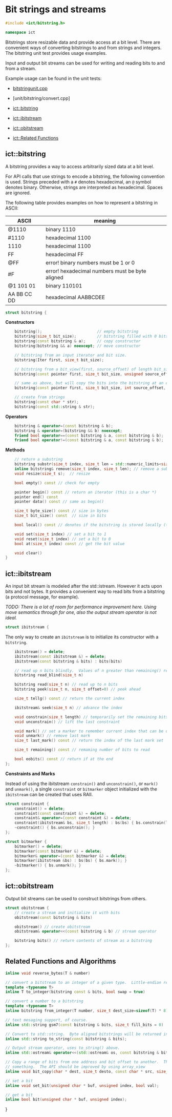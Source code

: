 # Bit strings and streams

```c++
#include <ict/bitstring.h>

namespace ict
```

Bitstrings store resizable data and provide access at a bit level.  There are convenient ways of converting 
bitstrings to and from strings and integers.  The bitstring unit test provides usage examples.

Input and output bit streams can be used for writing and reading bits to and from a stream.

Example usage can be found in the unit tests: 
* [bitstringunit.cpp](unit/bitstring/bitstringunit.cpp)
* [unit/bitstring/convert.cpp]

* [ict::bitstring](#bitstring)
* [ict::ibitstream](#ibitstream)
* [ict::obitstream](#obitstream)
* [ict::Related Functions](#functions)

## <a name="bitstring"/> ict::bitstring

A bitstring provides a way to access arbitrarily sized data at a bit level. 

For API calls that use strings to encode a bitstring, the following convention is used.  Strings preceded with a `#`
denotes hexadecimal, an `@` symbol denotes binary.  Otherwise, strings are interpreted as hexadecimal.  Spaces are
ignored.

The following table provides examples on how to represent a bitstring in ASCII:

ASCII   | meaning
---------|---------
@1110    | binary 1110
#1110    | hexadecimal 1100
1110     | hexadecimal 1100
FF       | hexadecimal FF
@FF      | error! binary numbers must be 1 or 0
#F       | error! hexadecimal numbers must be byte aligned
@1 101 01   | binary 110101
AA BB CC DD | hexadecimal AABBCDEE

```c++
struct bitstring {
```

**Constructors**

```c++
    bitstring();                        // empty bitstring
    bitstring(size_t bit_size);         // bitstring filled with 0 bits
    bitstring(const bitstring & a);     // copy constructor
    bitstring(bitstring && a) noexcept; // move constructor

    // bitstring from an input iterator and bit size.
    bitstring(Iter first, size_t bit_size);

    // bitstring from a bit_view(first, source_offset) of length bit_size
    bitstring(const pointer first, size_t bit_size, unsigned source_offset);

    // same as above, but will copy the bits into the bitstring at an offset.
    bitstring(const pointer first, size_t bit_size, int source_offset, int dest_offset);

    // create from strings
    bitstring(const char * str);
    bitstring(const std::string & str);
```
**Operators**
```c++
    bitstring & operator=(const bitstring & b);
    bitstring & operator=(bitstring && b) noexcept;
    friend bool operator==(const bitstring & a, const bitstring & b);
    friend bool operator!=(const bitstring & a, const bitstring & b);
```
**Methods**

```c++
    // return a substring
    bitstring substr(size_t index, size_t len = std::numeric_limits<size_t>::max()) const;
    inline bitstring& remove(size_t index, size_t len); // remove a substring
    void resize(size_t s);  // resize

    bool empty() const // check for empty

    pointer begin() const // return an iterator (this is a char *)
    pointer end() const
    pointer data() const // same as begin()

    size_t byte_size() const // size in bytes
    size_t bit_size() const  // size in bits

    bool local() const // denotes if the bitstring is stored locally (true if its smaller than 64 bits)

    void set(size_t index) // set a bit to 1
    void reset(size_t index) // set a bit to 0
    bool at(size_t index) const // get the bit value 

    void clear()
}
```

## <a name="ibitstream"/> ict::ibitstream

An input bit stream is modeled after the std::istream.  However it acts upon bits and not bytes.  It provides
a convenient way to read bits from a bitstring (a protocol message, for example).

*TODO: There is a lot of room for performance improvement here.  Using move semantics through for one, also the
output stream operator is not ideal.*

```c++
struct ibitstream {
```
The only way to create an `ibitstream` is to initialize its constructor with a `bitstring`.  

```c++
    ibitstream() = delete;
    ibitstream(const ibitstream &) = delete;
    ibitstream(const bitstring & bits) : bits(bits) 

    // read up n bits blindly.  Values of n greater than remaining() result in undefined behavior.
    bitstring read_blind(size_t n) 

    bitstring read(size_t n) // read up to n bits
    bitstring peek(size_t n, size_t offset=0) // peek ahead

    size_t tellg() const // return the current index

    ibitstream& seek(size_t n) // advance the index

    void constrain(size_t length) // temporarily set the remaining bits to length (reentrant)
    void unconstrain() // lift the last constraint

    void mark() // set a marker to remember current index that can be used by last_mark() (reentrant)
    void unmark() // remove last mark
    size_t last_mark() const // return the index of the last mark set

    size_t remaining() const // remaming number of bits to read 

    bool eobits() const // return if at the end
};
```

**Constraints and Marks**

Instead of using the ibitstream `constrain()` and `unconstrain()`, or `mark()` and `unmark()`, a single `constraint` or
`bitmarker` object initialized with the `ibitstream` can be created that uses RAII.

```c++
struct constraint {
    constraint() = delete;
    constraint(const constraint &) = delete;
    constraint& operator=(const constraint &) = delete;
    constraint(ibitstream& bs, size_t length) : bs(bs) { bs.constrain(length); }
    ~constraint() { bs.unconstrain(); }
};

struct bitmarker {
    bitmarker() = delete;
    bitmarker(const bitmarker &) = delete;
    bitmarker& operator=(const bitmarker &) = delete;
    bitmarker(ibitstream &bs) : bs(bs) { bs.mark(); }
    ~bitmarker() { bs.unmark(); }
};
```

## <a name="obitstream"/> ict::obitstream

Output bit streams can be used to construct bitstrings from others.

```c++
struct obitstream {
    // create a stream and initialize it with bits
    obitstream(const bitstring & bits)

    obitstream() // create obitstream
    obitstream& operator<<(const bitstring & b) // stream operator

    bitstring bits() // return contents of stream as a bitstring
};
```

## <a name="functions"/> Related Functions and Algorithms

```c++
inline void reverse_bytes(T & number)

// convert a bitstream to an integer of a given type.  Little-endian representation is assumed.
template <typename T>
inline T to_integer(bitstring const & bits, bool swap = true)

// convert a number to a bitstring
template <typename T> 
inline bitstring from_integer(T number, size_t dest_size=sizeof(T) * 8)

// text mesaging support, of course.
inline std::string gsm7(const bitstring & bits, size_t fill_bits = 0)

// Convert to std::string.  Byte aligned bitstrings will be returned in hex, otherwise binary.
inline std::string to_string(const bitstring & bits);

// Output stream operator, uses to_string() above.
inline std::ostream& operator<<(std::ostream& os, const bitstring & bits)

// Copy a range of bits from one address and bit offset to another.  This is the the thing that actually does 
// something.  The API should be improved by using array_view
inline void bit_copy(char * dest, size_t desto, const char * src, size_t srco, size_t bit_length);

// set a bit
inline void set_bit(unsigned char * buf, unsigned index, bool val);

// get a bit
inline bool bit(unsigned char * buf, unsigned index);
```

}
